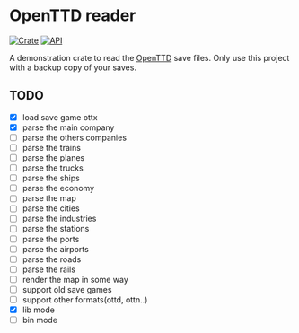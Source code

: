 # OpenTTD reader

[![Crate](https://img.shields.io/crates/v/ropenttd.svg)](https://crates.io/crates/ropenttd)
[![API](https://docs.rs/ropenttd/badge.svg)](https://docs.rs/ropenttd)

A demonstration crate to read the [OpenTTD](https://github.com/OpenTTD/OpenTTD) save files. Only use this project with a backup copy of your saves.

## TODO

- [X] load save game ottx
- [X] parse the main company
- [ ] parse the others companies
- [ ] parse the trains
- [ ] parse the planes
- [ ] parse the trucks
- [ ] parse the ships
- [ ] parse the economy
- [ ] parse the map
- [ ] parse the cities
- [ ] parse the industries
- [ ] parse the stations
- [ ] parse the ports
- [ ] parse the airports
- [ ] parse the roads
- [ ] parse the rails
- [ ] render the map in some way
- [ ] support old save games
- [ ] support other formats(ottd, ottn..)
- [X] lib mode
- [ ] bin mode
